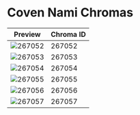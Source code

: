 # Coven Nami Chromas

| Preview | Chroma ID |
|---------|-----------|
| ![267052](https://raw.communitydragon.org/latest/plugins/rcp-be-lol-game-data/global/default/v1/champion-chroma-images/267/267052.png) | 267052 |
| ![267053](https://raw.communitydragon.org/latest/plugins/rcp-be-lol-game-data/global/default/v1/champion-chroma-images/267/267053.png) | 267053 |
| ![267054](https://raw.communitydragon.org/latest/plugins/rcp-be-lol-game-data/global/default/v1/champion-chroma-images/267/267054.png) | 267054 |
| ![267055](https://raw.communitydragon.org/latest/plugins/rcp-be-lol-game-data/global/default/v1/champion-chroma-images/267/267055.png) | 267055 |
| ![267056](https://raw.communitydragon.org/latest/plugins/rcp-be-lol-game-data/global/default/v1/champion-chroma-images/267/267056.png) | 267056 |
| ![267057](https://raw.communitydragon.org/latest/plugins/rcp-be-lol-game-data/global/default/v1/champion-chroma-images/267/267057.png) | 267057 |